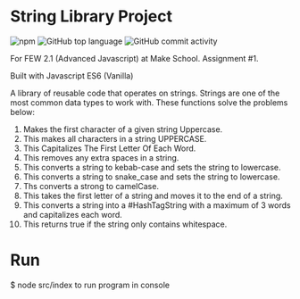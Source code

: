 # String Library Project

![npm](https://img.shields.io/npm/v/@chrisle26/homework-1-strings?style=for-the-badge)
![GitHub top language](https://img.shields.io/github/languages/top/chrismlee26/few2-1-1-strings?style=for-the-badge)
![GitHub commit activity](https://img.shields.io/github/commit-activity/m/chrismlee26/few2-1-1-strings?style=for-the-badge)

For FEW 2.1 (Advanced Javascript) at Make School. Assignment #1.

Built with Javascript ES6 (Vanilla)

A library of reusable code that operates on strings. Strings are one of the most common data types to work with. These functions solve the problems below:

1. Makes the first character of a given string Uppercase.
2. This makes all characters in a string UPPERCASE.
3. This Capitalizes The First Letter Of Each Word.
4. This removes any extra spaces in a string.
5. This converts a string to kebab-case and sets the string to lowercase.
6. This converts a string to snake_case and sets the string to lowercase.
7. Ths converts a strong to camelCase.
8. This takes the first letter of a string and moves it to the end of a string.
9. This converts a string into a #HashTagString with a maximum of 3 words and capitalizes each word.
10. This returns true if the string only contains whitespace.

# Run

$ node src/index to run program in console
